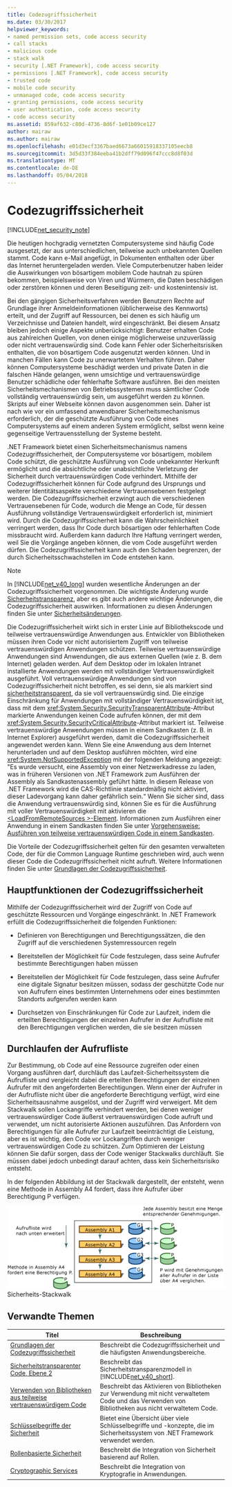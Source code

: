 ```yaml
---
title: Codezugriffssicherheit
ms.date: 03/30/2017
helpviewer_keywords:
- named permission sets, code access security
- call stacks
- malicious code
- stack walk
- security [.NET Framework], code access security
- permissions [.NET Framework], code access security
- trusted code
- mobile code security
- unmanaged code, code access security
- granting permissions, code access security
- user authentication, code access security
- code access security
ms.assetid: 859af632-c80d-4736-8d6f-1e01b09ce127
author: mairaw
ms.author: mairaw
ms.openlocfilehash: e01d3ecf3367baed6673a66015918337105eecb8
ms.sourcegitcommit: 3d5d33f384eeba41b2dff79d096f47ccc8d8f03d
ms.translationtype: MT
ms.contentlocale: de-DE
ms.lasthandoff: 05/04/2018
---
```

# <a name="code-access-security"></a>Codezugriffssicherheit
[!INCLUDE[net_security_note](../../../includes/net-security-note-md.md)]  
  
 Die heutigen hochgradig vernetzten Computersysteme sind häufig Code ausgesetzt, der aus unterschiedlichen, teilweise auch unbekannten Quellen stammt. Code kann e-Mail angefügt, in Dokumenten enthalten oder über das Internet heruntergeladen werden. Viele Computerbenutzer haben leider die Auswirkungen von bösartigem mobilem Code hautnah zu spüren bekommen, beispielsweise von Viren und Würmern, die Daten beschädigen oder zerstören können und deren Beseitigung zeit- und kostenintensiv ist.  
  
 Bei den gängigen Sicherheitsverfahren werden Benutzern Rechte auf Grundlage ihrer Anmeldeinformationen (üblicherweise des Kennworts) erteilt, und der Zugriff auf Ressourcen, bei denen es sich häufig um Verzeichnisse und Dateien handelt, wird eingeschränkt. Bei diesem Ansatz bleiben jedoch einige Aspekte unberücksichtigt: Benutzer erhalten Code aus zahlreichen Quellen, von denen einige möglicherweise unzuverlässig oder nicht vertrauenswürdig sind. Code kann Fehler oder Sicherheitsrisiken enthalten, die von bösartigem Code ausgenutzt werden können. Und in manchen Fällen kann Code zu unerwartetem Verhalten führen. Daher können Computersysteme beschädigt werden und private Daten in die falschen Hände gelangen, wenn umsichtige und vertrauenswürdige Benutzer schädliche oder fehlerhafte Software ausführen. Bei den meisten Sicherheitsmechanismen von Betriebssystemen muss sämtlicher Code vollständig vertrauenswürdig sein, um ausgeführt werden zu können. Skripts auf einer Webseite können davon ausgenommen sein. Daher ist nach wie vor ein umfassend anwendbarer Sicherheitsmechanismus erforderlich, der die geschützte Ausführung von Code eines Computersystems auf einem anderen System ermöglicht, selbst wenn keine gegenseitige Vertrauensstellung der Systeme besteht.  
  
 .NET Framework bietet einen Sicherheitsmechanismus namens Codezugriffssicherheit, der Computersysteme vor bösartigem, mobilem Code schützt, die geschützte Ausführung von Code unbekannter Herkunft ermöglicht und die absichtliche oder unabsichtliche Verletzung der Sicherheit durch vertrauenswürdigen Code verhindert. Mithilfe der Codezugriffssicherheit können für Code aufgrund des Ursprungs und weiterer Identitätsaspekte verschiedene Vertrauensebenen festgelegt werden. Die Codezugriffssicherheit erzwingt auch die verschiedenen Vertrauensebenen für Code, wodurch die Menge an Code, für dessen Ausführung vollständige Vertrauenswürdigkeit erforderlich ist, minimiert wird. Durch die Codezugriffssicherheit kann die Wahrscheinlichkeit verringert werden, dass Ihr Code durch bösartigen oder fehlerhaften Code missbraucht wird. Außerdem kann dadurch Ihre Haftung verringert werden, weil Sie die Vorgänge angeben können, die vom Code ausgeführt werden dürfen. Die Codezugriffssicherheit kann auch den Schaden begrenzen, der durch Sicherheitsschwachstellen im Code entstehen kann.  
  
> [!NOTE]
>  In [!INCLUDE[net_v40_long](../../../includes/net-v40-long-md.md)] wurden wesentliche Änderungen an der Codezugriffssicherheit vorgenommen. Die wichtigste Änderung wurde [Sicherheitstransparenz](../../../docs/framework/misc/security-transparent-code.md), aber es gibt auch andere wichtige Änderungen, die Codezugriffssicherheit auswirken. Informationen zu diesen Änderungen finden Sie unter [Sicherheitsänderungen](../../../docs/framework/security/security-changes.md).  
  
 Die Codezugriffssicherheit wirkt sich in erster Linie auf Bibliothekscode und teilweise vertrauenswürdige Anwendungen aus. Entwickler von Bibliotheken müssen ihren Code vor nicht autorisiertem Zugriff von teilweise vertrauenswürdigen Anwendungen schützen. Teilweise vertrauenswürdige Anwendungen sind Anwendungen, die aus externen Quellen (wie z. B. dem Internet) geladen werden. Auf dem Desktop oder im lokalen Intranet installierte Anwendungen werden mit vollständiger Vertrauenswürdigkeit ausgeführt. Voll vertrauenswürdige Anwendungen sind von Codezugriffssicherheit nicht betroffen, es sei denn, sie als markiert sind [sicherheitstransparent](../../../docs/framework/misc/security-transparent-code.md), da sie voll vertrauenswürdig sind. Die einzige Einschränkung für Anwendungen mit vollständiger Vertrauenswürdigkeit ist, dass mit dem <xref:System.Security.SecurityTransparentAttribute>-Attribut markierte Anwendungen keinen Code aufrufen können, der mit dem <xref:System.Security.SecurityCriticalAttribute>-Attribut markiert ist. Teilweise vertrauenswürdige Anwendungen müssen in einem Sandkasten (z. B. in Internet Explorer) ausgeführt werden, damit die Codezugriffssicherheit angewendet werden kann. Wenn Sie eine Anwendung aus dem Internet herunterladen und auf dem Desktop ausführen möchten, wird eine <xref:System.NotSupportedException> mit der folgenden Meldung angezeigt: "Es wurde versucht, eine Assembly von einer Netzwerkadresse zu laden, was in früheren Versionen von .NET Framework zum Ausführen der Assembly als Sandkastenassembly geführt hätte. In diesem Release von .NET Framework wird die CAS-Richtlinie standardmäßig nicht aktiviert, dieser Ladevorgang kann daher gefährlich sein.“ Wenn Sie sicher sind, dass die Anwendung vertrauenswürdig sind, können Sie es für die Ausführung mit voller Vertrauenswürdigkeit mit aktivieren die [ \<LoadFromRemoteSources >-Element](../../../docs/framework/configure-apps/file-schema/runtime/loadfromremotesources-element.md). Informationen zum Ausführen einer Anwendung in einem Sandkasten finden Sie unter [Vorgehensweise: Ausführen von teilweise vertrauenswürdigen Code in einem Sandkasten](../../../docs/framework/misc/how-to-run-partially-trusted-code-in-a-sandbox.md).  
  
 Die Vorteile der Codezugriffssicherheit gelten für den gesamten verwalteten Code, der für die Common Language Runtime geschrieben wird, auch wenn dieser Code die Codezugriffssicherheit nicht aufruft. Weitere Informationen finden Sie unter [Grundlagen der Codezugriffssicherheit](../../../docs/framework/misc/code-access-security-basics.md).  
  
<a name="key_functions"></a>   
## <a name="key-functions-of-code-access-security"></a>Hauptfunktionen der Codezugriffssicherheit  
 Mithilfe der Codezugriffssicherheit wird der Zugriff von Code auf geschützte Ressourcen und Vorgänge eingeschränkt. In .NET Framework erfüllt die Codezugriffssicherheit die folgenden Funktionen:  
  
-   Definieren von Berechtigungen und Berechtigungssätzen, die den Zugriff auf die verschiedenen Systemressourcen regeln  
  
-   Bereitstellen der Möglichkeit für Code festzulegen, dass seine Aufrufer bestimmte Berechtigungen haben müssen  
  
-   Bereitstellen der Möglichkeit für Code festzulegen, dass seine Aufrufer eine digitale Signatur besitzen müssen, sodass der geschützte Code nur von Aufrufern eines bestimmten Unternehmens oder eines bestimmten Standorts aufgerufen werden kann  
  
-   Durchsetzen von Einschränkungen für Code zur Laufzeit, indem die erteilten Berechtigungen der einzelnen Aufrufer in der Aufrufliste mit den Berechtigungen verglichen werden, die sie besitzen müssen  
  
<a name="walking_the_call_stack"></a>   
## <a name="walking-the-call-stack"></a>Durchlaufen der Aufrufliste  
 Zur Bestimmung, ob Code auf eine Ressource zugreifen oder einen Vorgang ausführen darf, durchläuft das Laufzeit-Sicherheitssystem die Aufrufliste und vergleicht dabei die erteilten Berechtigungen der einzelnen Aufrufer mit den angeforderten Berechtigungen. Wenn einer der Aufrufer in der Aufrufliste nicht über die angeforderte Berechtigung verfügt, wird eine Sicherheitsausnahme ausgelöst, und der Zugriff wird verweigert. Mit dem Stackwalk sollen Lockangriffe verhindert werden, bei denen weniger vertrauenswürdiger Code äußerst vertrauenswürdigen Code aufruft und verwendet, um nicht autorisierte Aktionen auszuführen. Das Anfordern von Berechtigungen für alle Aufrufer zur Laufzeit beeinträchtigt die Leistung, aber es ist wichtig, den Code vor Lockangriffen durch weniger vertrauenswürdigen Code zu schützen. Zum Optimieren der Leistung können Sie dafür sorgen, dass der Code weniger Stackwalks durchläuft. Sie müssen dabei jedoch unbedingt darauf achten, dass kein Sicherheitsrisiko entsteht.  
  
 In der folgenden Abbildung ist der Stackwalk dargestellt, der entsteht, wenn eine Methode in Assembly A4 fordert, dass ihre Aufrufer über Berechtigung P verfügen.  
  
 ![Codezugriffssicherheit](../../../docs/framework/misc/media/slide-10a.gif "slide_10a")  
Sicherheits-Stackwalk  
  
<a name="related_topics"></a>   
## <a name="related-topics"></a>Verwandte Themen  
  
|Titel|Beschreibung|  
|-----------|-----------------|  
|[Grundlagen der Codezugriffssicherheit](../../../docs/framework/misc/code-access-security-basics.md)|Beschreibt die Codezugriffssicherheit und die häufigsten Anwendungsbereiche.|  
|[Sicherheitstransparenter Code, Ebene 2](../../../docs/framework/misc/security-transparent-code-level-2.md)|Beschreibt das Sicherheitstransparenzmodell in [!INCLUDE[net_v40_short](../../../includes/net-v40-short-md.md)].|  
|[Verwenden von Bibliotheken aus teilweise vertrauenswürdigem Code](../../../docs/framework/misc/using-libraries-from-partially-trusted-code.md)|Beschreibt das Aktivieren von Bibliotheken zur Verwendung mit nicht verwaltetem Code und das Verwenden von Bibliotheken aus nicht verwaltetem Code.|  
|[Schlüsselbegriffe der Sicherheit](../../../docs/standard/security/key-security-concepts.md)|Bietet eine Übersicht über viele Schlüsselbegriffe und -konzepte, die im Sicherheitssystem von .NET Framework verwendet werden.|  
|[Rollenbasierte Sicherheit](../../../docs/standard/security/role-based-security.md)|Beschreibt die Integration von Sicherheit basierend auf Rollen.|  
|[Cryptographic Services](../../../docs/standard/security/cryptographic-services.md)|Beschreibt die Integration von Kryptografie in Anwendungen.|
